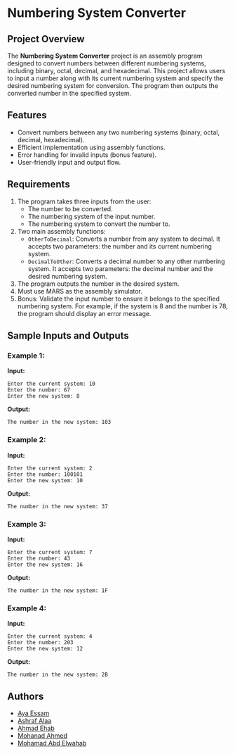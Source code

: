 # Numbering System Converter

## Project Overview
The **Numbering System Converter** project is an assembly program designed to convert numbers between different numbering systems, including binary, octal, decimal, and hexadecimal. This project allows users to input a number along with its current numbering system and specify the desired numbering system for conversion. The program then outputs the converted number in the specified system.

## Features
- Convert numbers between any two numbering systems (binary, octal, decimal, hexadecimal).
- Efficient implementation using assembly functions.
- Error handling for invalid inputs (bonus feature).
- User-friendly input and output flow.

## Requirements
1. The program takes three inputs from the user:
   - The number to be converted.
   - The numbering system of the input number.
   - The numbering system to convert the number to.
2. Two main assembly functions:
   - `OtherToDecimal`: Converts a number from any system to decimal. It accepts two parameters: the number and its current numbering system.
   - `DecimalToOther`: Converts a decimal number to any other numbering system. It accepts two parameters: the decimal number and the desired numbering system.
3. The program outputs the number in the desired system.
4. Must use MARS as the assembly simulator.
5. Bonus: Validate the input number to ensure it belongs to the specified numbering system. For example, if the system is 8 and the number is 78, the program should display an error message.

## Sample Inputs and Outputs
### Example 1:
**Input:**
```
Enter the current system: 10
Enter the number: 67
Enter the new system: 8
```
**Output:**
```
The number in the new system: 103
```

### Example 2:
**Input:**
```
Enter the current system: 2
Enter the number: 100101
Enter the new system: 10
```
**Output:**
```
The number in the new system: 37
```

### Example 3:
**Input:**
```
Enter the current system: 7
Enter the number: 43
Enter the new system: 16
```
**Output:**
```
The number in the new system: 1F
```

### Example 4:
**Input:**
```
Enter the current system: 4
Enter the number: 203
Enter the new system: 12
```
**Output:**
```
The number in the new system: 2B
```


## Authors
- [Aya Essam](https://github.com/AyaEssam2004)
- [Ashraf Alaa](https://github.com/ashrafalaa16)
- [Ahmad Ehab](https://github.com/AhmedEhab2022)
- [Mohanad Ahmed](https://github.com/mohanad-80)
- [Mohamad Abd Elwahab](https://github.com/MidMoh21)

